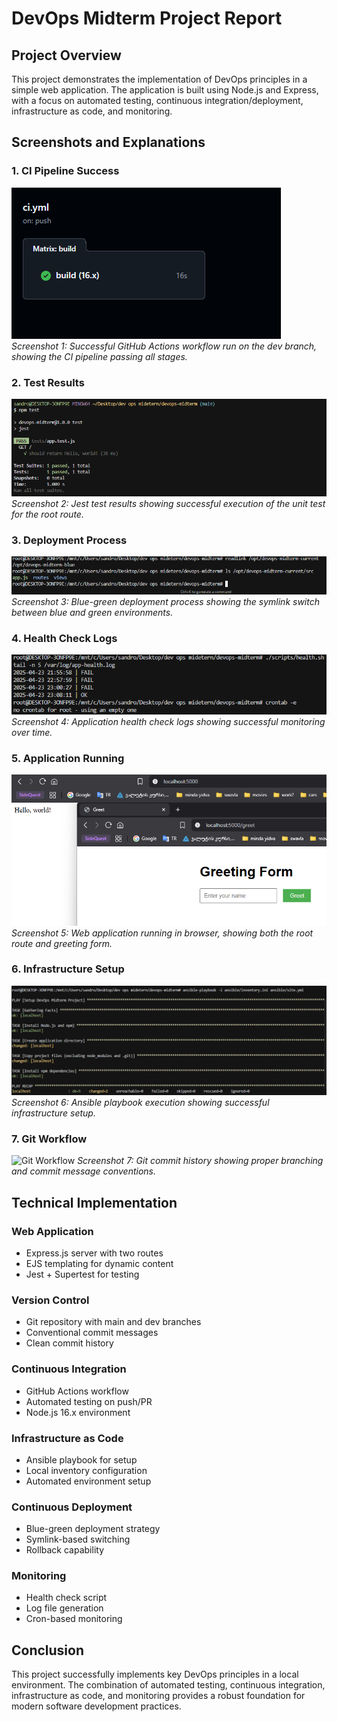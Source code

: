 # DevOps Midterm Project Report

## Project Overview

This project demonstrates the implementation of DevOps principles in a simple web application. The application is built using Node.js and Express, with a focus on automated testing, continuous integration/deployment, infrastructure as code, and monitoring.

## Screenshots and Explanations

### 1. CI Pipeline Success
![CI Pipeline](screenshots/1-ci-pipeline.png)
*Screenshot 1: Successful GitHub Actions workflow run on the dev branch, showing the CI pipeline passing all stages.*

### 2. Test Results
![Test Results](screenshots/2-test-results.png)
*Screenshot 2: Jest test results showing successful execution of the unit test for the root route.*

### 3. Deployment Process
![Deployment](screenshots/3-deployment.png)
*Screenshot 3: Blue-green deployment process showing the symlink switch between blue and green environments.*

### 4. Health Check Logs
![Health Logs](screenshots/4-health-logs.png)
*Screenshot 4: Application health check logs showing successful monitoring over time.*

### 5. Application Running
![Application](screenshots/5-app-running.png)
*Screenshot 5: Web application running in browser, showing both the root route and greeting form.*

### 6. Infrastructure Setup
![Infrastructure](screenshots/6-infrastructure.png)
*Screenshot 6: Ansible playbook execution showing successful infrastructure setup.*

### 7. Git Workflow
![Git Workflow](screenshots/7-git-workflow.png)
*Screenshot 7: Git commit history showing proper branching and commit message conventions.*

## Technical Implementation

### Web Application
- Express.js server with two routes
- EJS templating for dynamic content
- Jest + Supertest for testing

### Version Control
- Git repository with main and dev branches
- Conventional commit messages
- Clean commit history

### Continuous Integration
- GitHub Actions workflow
- Automated testing on push/PR
- Node.js 16.x environment

### Infrastructure as Code
- Ansible playbook for setup
- Local inventory configuration
- Automated environment setup

### Continuous Deployment
- Blue-green deployment strategy
- Symlink-based switching
- Rollback capability

### Monitoring
- Health check script
- Log file generation
- Cron-based monitoring

## Conclusion

This project successfully implements key DevOps principles in a local environment. The combination of automated testing, continuous integration, infrastructure as code, and monitoring provides a robust foundation for modern software development practices. 